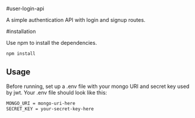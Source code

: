 #user-login-api

A simple authentication API with login and signup routes.

#installation

Use npm to install the dependencies.

```bash
npm install
```

## Usage

Before running, set up a .env file with your mongo URI and secret key used by jwt.
Your .env file should look like this:

```bash
MONGO_URI = mongo-uri-here
SECRET_KEY = your-secret-key-here
```
